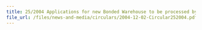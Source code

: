 ```yaml
---
title: 25/2004 Applications for new Bonded Warehouse to be processed by Singapore Customs
file_url: /files/news-and-media/circulars/2004-12-02-Circular252004.pdf
---
```

